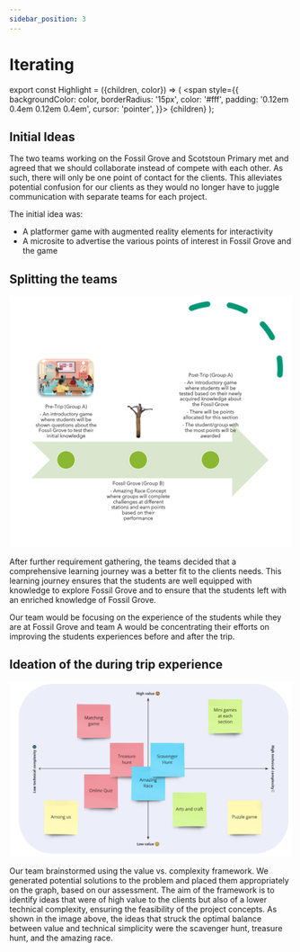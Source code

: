 ```yaml
---
sidebar_position: 3
---
```


# Iterating

export const Highlight = ({children, color}) => (
<span
style={{
      backgroundColor: color,
      borderRadius: '15px',
      color: '#fff',
      padding: '0.12em 0.4em 0.12em 0.4em',
      cursor: 'pointer',
    }}>
{children}
</span>
);

## Initial Ideas

The two teams working on the Fossil Grove and Scotstoun Primary met and agreed that we should <Highlight color="#11a281">collaborate instead of compete</Highlight> with each other. As such, there will only be one point of contact for the clients. This <Highlight color="#11a281">alleviates potential confusion</Highlight> for our clients as they would no longer have to juggle communication with separate teams for each project.

The initial idea was:

- A platformer game with augmented reality elements for interactivity
- A microsite to advertise the various points of interest in Fossil Grove and the game



## Splitting the teams
![Project Split Image](../../static/img/project_split.png)

After further requirement gathering, the teams decided that a <Highlight color="#11a281">comprehensive learning journey</Highlight> was a better fit to the clients needs. This learning journey ensures that the students are well equipped with knowledge to explore Fossil Grove and to ensure that the students left with an enriched knowledge of Fossil Grove.

Our team would be focusing on the experience of the students while they are at Fossil Grove and team A would be concentrating their efforts on improving the students experiences before and after the trip.


## Ideation of the during trip experience
![Graph Image](../../static/img/value_complexity.png)

Our team brainstormed using the value vs. complexity framework. We generated potential solutions to the problem and placed them appropriately on the graph, based on our assessment. The aim of the framework is to identify ideas that were of high value to the clients but also of a lower technical complexity, <Highlight color="#11a281">ensuring the feasibility</Highlight> of the project concepts. As shown in the image above, the ideas that struck the optimal balance between value and technical simplicity were the scavenger hunt, treasure hunt, and the amazing race.